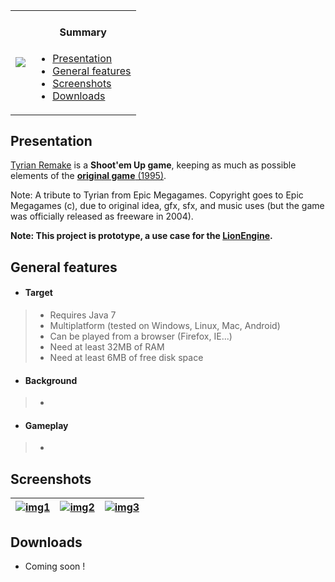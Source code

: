 <table>
    <tr>
        <td>
            <a href="http://www.b3dgs.com/v6/page.php?lang=en&section=tyrian_remake" border="1"><img src="http://www.b3dgs.com/v6/projects/tyrian_remake/tyrian_remake.jpg"/></a>
        </td>
        <td>
            <h4 align="center">Summary</h4>
            <div align="left">
                <ul>
                    <li><a href="#presentation">Presentation</a></li>
                    <li><a href="#general-features">General features</a></li>
                    <li><a href="#screenshots">Screenshots</a></li>
                    <li><a href="#downloads">Downloads</a></li>
                </ul>
            </div>
        </td>
    </tr>
</table>

## Presentation

[Tyrian Remake](http://www.b3dgs.com/v6/page.php?lang=en&section=tyrian_remake) is a __Shoot'em Up game__, keeping as much as possible elements of the [__original game__ (1995)](http://en.wikipedia.org/wiki/Tyrian_%28video_game%29).

Note: A tribute to Tyrian from Epic Megagames. Copyright goes to Epic Megagames (c), due to original idea, gfx, sfx, and music uses (but the game was officially released as freeware in 2004). 

**Note: This project is prototype, a use case for the [__LionEngine__](https://github.com/b3dgs/lionengine).**

## General features

* #### __Target__
>  * Requires Java 7
>  * Multiplatform (tested on Windows, Linux, Mac, Android)
>  * Can be played from a browser (Firefox, IE...)
>  * Need at least 32MB of RAM
>  * Need at least 6MB of free disk space

* #### __Background__
>  * 

* #### __Gameplay__
>  * 

## Screenshots

| [![img1](http://www.b3dgs.com/v6/projects/tyrian_remake/screens/mini/1.png)](http://www.b3dgs.com/v6/projects/tyrian_remake/screens/1.png) | [![img2](http://www.b3dgs.com/v6/projects/tyrian_remake/screens/mini/7.png)](http://www.b3dgs.com/v6/projects/tyrian_remake/screens/7.png) | [![img3](http://www.b3dgs.com/v6/projects/tyrian_remake/screens/mini/8.png)](http://www.b3dgs.com/v6/projects/tyrian_remake/screens/8.png)
--- | --- | ---

## Downloads

* Coming soon !
